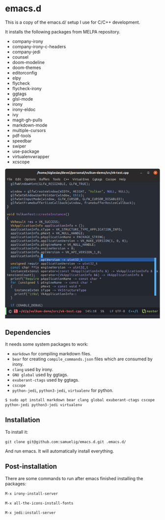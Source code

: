 # emacs.d

This is a copy of the emacs.d/ setup I use for C/C++ development.

It installs the following packages from MELPA repository.

* company-irony
* company-irony-c-headers
* company-jedi
* counsel
* doom-modeline
* doom-themes
* editorconfig
* elpy
* flycheck
* flycheck-irony
* ggtags
* glsl-mode
* irony
* irony-eldoc
* ivy
* magit-gh-pulls
* markdown-mode
* multiple-cursors
* pdf-tools
* speedbar
* swiper
* use-package
* virtualenvwrapper
* xcscope

![Emacs screenshot](https://raw.githubusercontent.com/samuelig/emacs.d/master/emacs-screenshot.png)

## Dependencies

It needs some system packages to work:

* ```markdown``` for compiling markdown files.
* ```bear``` for creating ```compile_commands.json``` files which are consumed by irony.
* ```clang``` used by irony.
* ```GNU global``` used by ggtags.
* ```exuberant-ctags``` used by ggtags.
* ```cscope```
* ```python-jedi```, ```python3-jedi```, ```virtualenv``` for python.

```
$ sudo apt install markdown bear clang global exuberant-ctags cscope python-jedi python3-jedi virtualenv
```

## Installation

To install it:

```git clone git@github.com:samuelig/emacs.d.git .emacs.d/```

And run emacs. It will automatically install everything.

## Post-installation

There are some commands to run after emacs finished installing the packages:

```M-x irony-install-server```

```M-x all-the-icons-install-fonts```

```M-x jedi:install-server```
